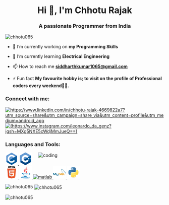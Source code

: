 <h1 align="center">Hi 👋, I'm Chhotu Rajak</h1>
<h3 align="center">A passionate Programmer from India</h3>

<p align="left"> <img src="https://komarev.com/ghpvc/?username=chhotu065&label=Profile%20views&color=0e75b6&style=flat" alt="chhotu065" /> </p>

- 🔭 I’m currently working on **my Programming Skills**

- 🌱 I’m currently learning **Electrical Engineering**

- 📫 How to reach me **siddharthkumar1065@gmail.com**

- ⚡ Fun fact **My favourite hobby is; to visit on the profile of Professional coders every weekend🧑‍💻.**

<h3 align="left">Connect with me:</h3>
<p align="left">
<a href="https://linkedin.com/in/https://www.linkedin.com/in/chhotu-rajak-4669822a7?utm_source=share&utm_campaign=share_via&utm_content=profile&utm_medium=android_app" target="blank"><img align="center" src="https://raw.githubusercontent.com/rahuldkjain/github-profile-readme-generator/master/src/images/icons/Social/linked-in-alt.svg" alt="https://www.linkedin.com/in/chhotu-rajak-4669822a7?utm_source=share&utm_campaign=share_via&utm_content=profile&utm_medium=android_app" height="30" width="40" /></a>
<a href="https://instagram.com/https://www.instagram.com/leonardo_da_genz?igsh=mxg5nxe5cwdjmmjueq==" target="blank"><img align="center" src="https://raw.githubusercontent.com/rahuldkjain/github-profile-readme-generator/master/src/images/icons/Social/instagram.svg" alt="(https://www.instagram.com/leonardo_da_genz?igsh=MXg5NXE5cWdjMmJueQ==)" height="30" width="40" /></a>
</p>

<h3 align="left">Languages and Tools:</h3>

<img align="right" alt="coding" width="400" src="https://media2.giphy.com/media/RbDKaczqWovIugyJmW/giphy.gif?cid=ecf05e47agilneelkpvujwu7gnl7ghg8nkjygja5m2r8b3af&ep=v1_gifs_search&rid=giphy.gif&ct=g">

<p align="left"> <a href="https://www.cprogramming.com/" target="_blank" rel="noreferrer"> <img src="https://raw.githubusercontent.com/devicons/devicon/master/icons/c/c-original.svg" alt="c" width="40" height="40"/> </a> <a href="https://www.w3schools.com/cpp/" target="_blank" rel="noreferrer"> <img src="https://raw.githubusercontent.com/devicons/devicon/master/icons/cplusplus/cplusplus-original.svg" alt="cplusplus" width="40" height="40"/> </a> <a href="https://www.w3.org/html/" target="_blank" rel="noreferrer"> <img src="https://raw.githubusercontent.com/devicons/devicon/master/icons/html5/html5-original-wordmark.svg" alt="html5" width="40" height="40"/> </a> <a href="https://www.java.com" target="_blank" rel="noreferrer"> <img src="https://raw.githubusercontent.com/devicons/devicon/master/icons/java/java-original.svg" alt="java" width="40" height="40"/> </a> <a href="https://www.mathworks.com/" target="_blank" rel="noreferrer"> <img src="https://upload.wikimedia.org/wikipedia/commons/2/21/Matlab_Logo.png" alt="matlab" width="40" height="40"/> </a> <a href="https://www.mysql.com/" target="_blank" rel="noreferrer"> <img src="https://raw.githubusercontent.com/devicons/devicon/master/icons/mysql/mysql-original-wordmark.svg" alt="mysql" width="40" height="40"/> </a> <a href="https://www.python.org" target="_blank" rel="noreferrer"> <img src="https://raw.githubusercontent.com/devicons/devicon/master/icons/python/python-original.svg" alt="python" width="40" height="40"/> </a> </p>

<p><img align="left" src="https://github-readme-stats.vercel.app/api/top-langs?username=chhotu065&show_icons=true&locale=en&layout=compact" alt="chhotu065" /></p>

<p>&nbsp;<img align="center" src="https://github-readme-stats.vercel.app/api?username=chhotu065&show_icons=true&locale=en" alt="chhotu065" /></p>

<p><img align="center" src="https://github-readme-streak-stats.herokuapp.com/?user=chhotu065&" alt="chhotu065" /></p>
